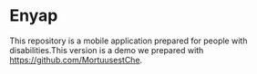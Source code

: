 # Enyap
This repository is a mobile application prepared for people with disabilities.This version is a demo we prepared with https://github.com/MortuusestChe.
